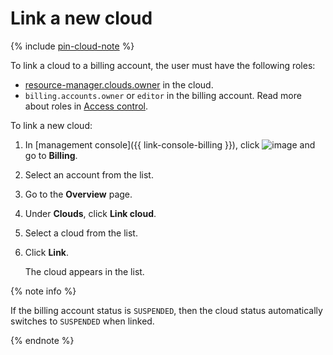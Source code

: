 # Link a new cloud

{% include [pin-cloud-note](../_includes/pin-cloud-note.md) %}

To link a cloud to a billing account, the user must have the following roles:

- [resource-manager.clouds.owner](../../iam/concepts/access-control/roles.md#owner) in the cloud.
- `billing.accounts.owner` or `editor` in the billing account. Read more about roles in [Access control](../security/index.md#role-list).

To link a new cloud:

1. In [management console]({{ link-console-billing }}), click ![image](../../_assets/ugly-sandwich.svg) and go to **Billing**.

1. Select an account from the list.

1. Go to the **Overview** page.

1. Under **Clouds**, click **Link cloud**.

1. Select a cloud from the list.

1. Click **Link**.

   The cloud appears in the list.

{% note info %}

If the billing account status is `SUSPENDED`, then the cloud status automatically switches to `SUSPENDED` when linked.

{% endnote %}

